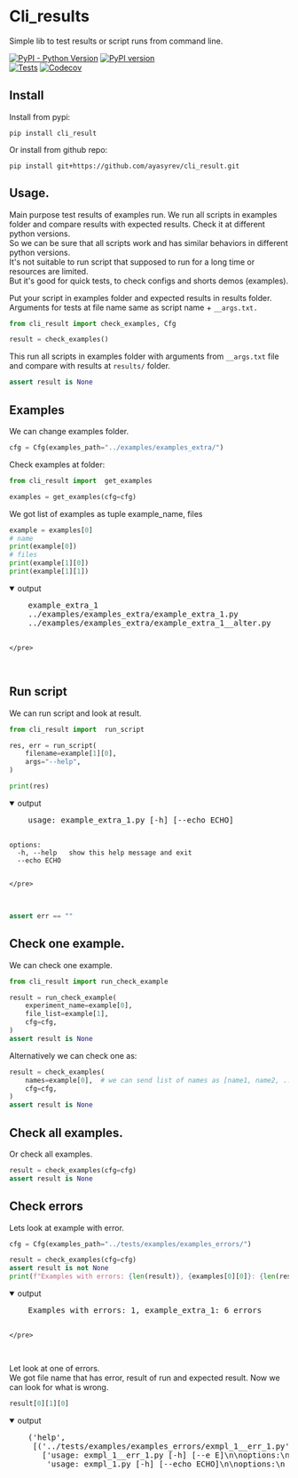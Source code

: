 # Cli_results

Simple lib to test results or script runs from command line.  

[![PyPI - Python Version](https://img.shields.io/pypi/pyversions/cli_result)](https://pypi.org/project/cli_result/)
[![PyPI version](https://img.shields.io/pypi/v/cli_result?color=blue)](https://pypi.org/project/cli_result/)  
[![Tests](https://github.com/ayasyrev/cli_result/workflows/Tests/badge.svg)](https://github.com/ayasyrev/cli_result/actions?workflow=Tests)  [![Codecov](https://codecov.io/gh/ayasyrev/cli_result/branch/main/graph/badge.svg)](https://codecov.io/gh/ayasyrev/cli_result)  

## Install

Install from pypi:  

`pip install cli_result`

Or install from github repo:

`pip install git+https://github.com/ayasyrev/cli_result.git`

## Usage.

Main purpose test results of examples run. We run all scripts in examples folder and compare results with expected results. Check it at different python versions.  
So we can be sure that all scripts work and has similar behaviors in different python versions.  
It's not suitable to run script that supposed to run for a long time or resources are limited.  
But it's good for quick tests, to check configs and shorts demos (examples).

Put your script in examples folder and expected results in results folder.  
Arguments for tests at file name same as script name + `__args.txt.`


```python
from cli_result import check_examples, Cfg
```


```python
result = check_examples()
```

This run all scripts in examples folder with arguments from `__args.txt` file and compare with results at `results/` folder.  


```python
assert result is None
```

## Examples

We can change examples folder.


```python
cfg = Cfg(examples_path="../examples/examples_extra/")
```

Check examples at folder:


```python
from cli_result import  get_examples

examples = get_examples(cfg=cfg)
```

We got list of examples as tuple example_name, files


```python
example = examples[0]
# name
print(example[0])
# files
print(example[1][0])
print(example[1][1])
```
<details open> <summary>output</summary>  
    <pre>
    example_extra_1
    ../examples/examples_extra/example_extra_1.py
    ../examples/examples_extra/example_extra_1__alter.py
    
    </pre>
</details>

## Run script

We can run script and look at result.


```python
from cli_result import  run_script

res, err = run_script(
    filename=example[1][0],
    args="--help",
)
```


```python
print(res)
```
<details open> <summary>output</summary>  
    <pre>
    usage: example_extra_1.py [-h] [--echo ECHO]
    
    options:
      -h, --help   show this help message and exit
      --echo ECHO
    
    
    </pre>
</details>


```python
assert err == ""
```

## Check one example.

We can check one example.


```python
from cli_result import run_check_example

result = run_check_example(
    experiment_name=example[0],
    file_list=example[1],
    cfg=cfg,
)
assert result is None
```

Alternatively we can check one as:


```python
result = check_examples(
    names=example[0],  # we can send list of names as [name1, name2, ...]
    cfg=cfg,
)
assert result is None
```

## Check all examples.

Or check all examples.


```python
result = check_examples(cfg=cfg)
assert result is None
```

## Check errors

Lets look at example with error.


```python
cfg = Cfg(examples_path="../tests/examples/examples_errors/")

result = check_examples(cfg=cfg)
assert result is not None
print(f"Examples with errors: {len(result)}, {examples[0][0]}: {len(result[0][1])} errors")
```
<details open> <summary>output</summary>  
    <pre>
    Examples with errors: 1, example_extra_1: 6 errors
    
    </pre>
</details>

Let look at one of errors.  
We got file name that has error, result of run and expected result. Now we can look for what is wrong.


```python
result[0][1][0]
```
<details open> <summary>output</summary>  
    <pre>
    ('help',
     [('../tests/examples/examples_errors/exmpl_1__err_1.py',
       ['usage: exmpl_1__err_1.py [-h] [--e E]\n\noptions:\n  -h, --help  show this help message and exit\n  --e E\n',
        'usage: exmpl_1.py [-h] [--echo ECHO]\n\noptions:\n  -h, --help   show this help message and exit\n  --echo ECHO\n'])])
    </pre>
</details>


